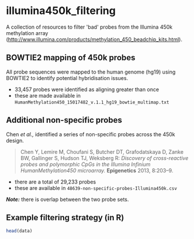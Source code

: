 # illumina450k_filtering
A collection of resources to filter 'bad' probes from the Illumina 450k methylation array (http://www.illumina.com/products/methylation_450_beadchip_kits.html).


## BOWTIE2 mapping of 450k probes
All probe sequences were mapped to the human genome (hg19) using BOWTIE2 to identify potential hybridisation issues. 

  - 33,457 probes were identified as aligning greater than once 
  - these are made available in `HumanMethylation450_15017482_v.1.1_hg19_bowtie_multimap.txt`

## Additional non-specific probes
Chen *et al.,* identified a series of non-specific probes across the 450k design.

>Chen Y, Lemire M, Choufani S, Butcher DT, Grafodatskaya D, Zanke BW, Gallinger S, Hudson TJ, Weksberg R: *Discovery of cross-reactive probes and polymorphic CpGs in the Illumina Infinium HumanMethylation450 microarray.* **Epigenetics** 2013, 8:203–9.

  - there are a total of 29,233 probes
  - these are available in `48639-non-specific-probes-Illumina450k.csv`

***Note:*** there is overlap between the two probe sets.

## Example filtering strategy (in R)

```R
head(data)

```